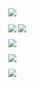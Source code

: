 <br>

<img align="center" src="https://readme-typing-svg.demolab.com?font=Fira+Code&weight=600&size=32&pause=1500&color=218bff&width=500&lines=Hi%2C+I'm+Pun+Geoisam+%F0%9F%91%8B+"></img>

<img align="center" src="https://github-readme-stats.vercel.app/api?username=geoisam&show_icons=true&count_private=true&include_all_commits=true&line_height=32&count_private=true&hide=contribs&hide_title=true&hide_border=true"></img>
<img align="center" src="https://github-readme-stats.vercel.app/api/top-langs/?username=geoisam&hide_langs_below=1&line_height=32&layout=compact&langs_count=6&hide_title=true&hide_border=true"></img> 

<img align="center" src="https://skillicons.dev/icons?i=md,html,css,js,ts,py,php,java,c"></img>

<img align="center" src="https://skillicons.dev/icons?i=jquery,bootstrap,wordpress,nodejs,npm,vue,react,kotlin,flutter"></img>

<img align="center" src="https://skillicons.dev/icons?i=github,vscode,ps,androidstudio,idea,git,githubactions,powershell,cloudflare"></img>
